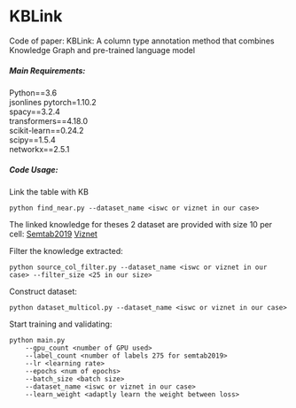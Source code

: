 # KBLink
Code of paper: KBLink: A column type annotation method that combines Knowledge Graph and pre-trained language model

##### Main Requirements:
Python==3.6  
jsonlines
pytorch=1.10.2  
spacy==3.2.4  
transformers==4.18.0  
scikit-learn==0.24.2  
scipy==1.5.4  
networkx==2.5.1  

##### Code Usage:
Link the table with KB

```
python find_near.py --dataset_name <iswc or viznet in our case>
```

The linked knowledge for theses 2 dataset are provided with size 10 per cell:
[Semtab2019](https://hkustconnect-my.sharepoint.com/:u:/g/personal/ywangnx_connect_ust_hk/EccsTGgIbO9Mpz-EgKuInbcBypnZEQEc7EVGLVF13MIxRw?e=Bf3pS7)
[Viznet](https://hkustconnect-my.sharepoint.com/:u:/g/personal/ywangnx_connect_ust_hk/EVR1F6SqxJ1EteoBfPb23n4BR_ZJAO-Vs4lAGflxLMcSjA?e=WRF7Am)

Filter the knowledge extracted:

```
python source_col_filter.py --dataset_name <iswc or viznet in our case> --filter_size <25 in our size>
```

Construct dataset:
```
python dataset_multicol.py --dataset_name <iswc or viznet in our case>
```

Start training and validating:
```
python main.py 
    --gpu_count <number of GPU used> 
    --label_count <number of labels 275 for semtab2019>  
    --lr <learning rate> 
    --epochs <num of epochs>
    --batch_size <batch size>
    --dataset_name <iswc or viznet in our case>
    --learn_weight <adaptly learn the weight between loss>
```

